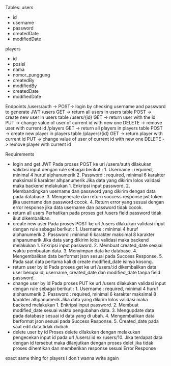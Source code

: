 Tables:
users

- id
- username
- password
- createdDate
- modifiedDate

players

- id
- posisi
- nama
- nomor_punggung
- createdBy
- modifiedBy
- createdDate
- modifiedDate

Endpoints
/users/auth ->
POST-> login by checking username and password to generate JWT
/users
GET -> return all users in users table
POST -> create new user in users table
/users/{id}
GET -> return user with the id
PUT -> change value of user of current id with new one
DELETE -> remove user with current id
/players
GET -> return all players in players table
POST -> create new player in players table
/players/{id}
GET -> return player with current id
PUT -> change value of user of current id with new one
DELETE -> remove player with current id

Requirements

- login and get JWT
  Pada proses POST ke url /users/auth dilakukan validasi input dengan rule sebagai berikut : 1. Username : required, minimal 4 huruf alphanumerik 2. Password : required, minimal 6 karakter maksimal 8 karakter alhpanumerik
  Jika data yang dikirim lolos validasi maka backend melakukan 1. Enkripsi input password. 2. Membandingkan username dan password yang dikirim dengan data pada database. 3. Mengenerate dan return success response jwt token jika username dan password cocok. 4. Return error yang sesuai dengan error response jika data username dan password tidak cocok.
- return all users
  Perhatikan pada proses get /users field password tidak ikut dikembalikan.
- create new user
  Pada proses POST ke url /users dilakukan validasi input dengan rule sebagai berikut : 1. Username : minimal 4 huruf alphanumerik 2. Password : minimal 6 karakter maksimal 8 karakter alhpanumerik
  Jika data yang dikirim lolos validasi maka backend melakukan 1. Enkripsi input password. 2. Membuat created_date sesuai waktu pembuatan data. 3. Menyimpan data ke database. 4. Mengembalikan data berformat json sesuai pada Success Response. 5. Pada saat data pertama kali di create modified_date isinya kosong.
- return user by id
  Pada proses get ke url /users/:id dikembalikan data user berupa id, username, created_date dan modified_date tanpa field password.
- change user by id
  Pada proses PUT ke url /users dilakukan validasi input dengan rule sebagai berikut : 1. Username : required, minimal 4 huruf alphanumerik 2. Password : required, minimal 6 karakter maksimal 8 karakter alhpanumerik
  Jika data yang dikirim lolos validasi maka backend melakukan 1. Enkripsi input password. 2. Membuat modified_date sesuai waktu pengubahan data. 3. Mengupdate data pada database sesuai id data yang di ubah. 4. Mengembalikan data berformat json sesuai pada Success Response. 5. Created_date pada saat edit data tidak diubah.
- delete user by id
  Proses delete dilakukan dengan melakukan pengecekan input id pada url /users/:id ex /users/10. Jika terdapat data dengan id tersebut maka dilanjutkan dengan proses delet jika tidak proses dihentikan dan memberikan response sesuai Error Response

exact same thing for players i don't wanna write again
